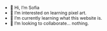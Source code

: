 - 👋 Hi, I’m Sofia
- 👀 I’m interested on learning pixel art. 
- 🌱 I’m currently learning what this website is.
- 💞️ I’m looking to collaborate... nothing.

<!---
s0-fi/s0-fi is a ✨ special ✨ repository because its `README.md` (this file) appears on your GitHub profile.
You can click the Preview link to take a look at your changes.
--->
